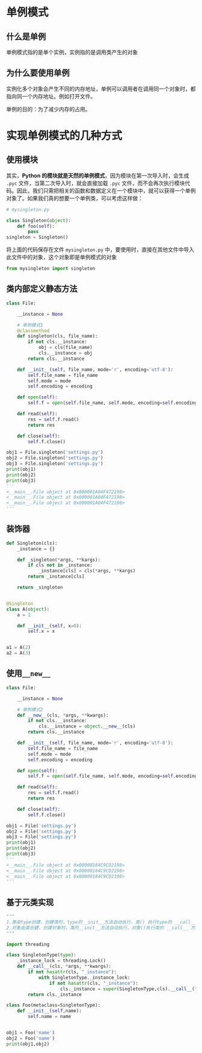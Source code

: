 # 单例模式

## 什么是单例

单例模式指的是单个实例，实例指的是调用类产生的对象

## 为什么要使用单例

实例化多个对象会产生不同的内存地址，单例可以调用者在调用同一个对象时，都指向同一个内存地址。例如打开文件。

单例的目的：为了减少内存的占用。



# 实现单例模式的几种方式

## 使用模块

其实，**Python 的模块就是天然的单例模式**，因为模块在第一次导入时，会生成 `.pyc` 文件，当第二次导入时，就会直接加载 `.pyc` 文件，而不会再次执行模块代码。因此，我们只需把相关的函数和数据定义在一个模块中，就可以获得一个单例对象了。如果我们真的想要一个单例类，可以考虑这样做：



```python
# mysingleton.py

class Singleton(object):
    def foo(self):
        pass
singleton = Singleton()
```

将上面的代码保存在文件 `mysingleton.py` 中，要使用时，直接在其他文件中导入此文件中的对象，这个对象即是单例模式的对象

```python
from mysingleton import singleton
```



## 类内部定义静态方法

```python
class File:

    __instance = None

    # 单例模式1
    @classmethod
    def singleton(cls, file_name):
        if not cls.__instance:
            obj = cls(file_name)
            cls.__instance = obj
        return cls.__instance

    def __init__(self, file_name, mode='r', encoding='utf-8'):
        self.file_name = file_name
        self.mode = mode
        self.encoding = encoding

    def open(self):
        self.f = open(self.file_name, self.mode, encoding=self.encoding)

    def read(self):
        res = self.f.read()
        return res

    def close(self):
        self.f.close()

obj1 = File.singleton('settings.py')
obj2 = File.singleton('settings.py')
obj3 = File.singleton('settings.py')
print(obj1)
print(obj2)
print(obj3)
'''
<__main__.File object at 0x000001A04F472198>
<__main__.File object at 0x000001A04F472198>
<__main__.File object at 0x000001A04F472198>
'''
```



## 装饰器

```python
def Singleton(cls):
    _instance = {}

    def _singleton(*args, **kargs):
        if cls not in _instance:
            _instance[cls] = cls(*args, **kargs)
        return _instance[cls]

    return _singleton


@Singleton
class A(object):
    a = 1

    def __init__(self, x=0):
        self.x = x


a1 = A(2)
a2 = A(3)
```



## 使用`__new__`

```python
class File:

    __instance = None

    # 单例模式2
    def __new__(cls, *args, **kwargs):
        if not cls.__instance:
            cls.__instance = object.__new__(cls)
        return cls.__instance

    def __init__(self, file_name, mode='r', encoding='utf-8'):
        self.file_name = file_name
        self.mode = mode
        self.encoding = encoding

    def open(self):
        self.f = open(self.file_name, self.mode, encoding=self.encoding)

    def read(self):
        res = self.f.read()
        return res

    def close(self):
        self.f.close()

obj1 = File('settings.py')
obj2 = File('settings.py')
obj3 = File('settings.py')
print(obj1)
print(obj2)
print(obj3)
'''
<__main__.File object at 0x00000184C9CD2198>
<__main__.File object at 0x00000184C9CD2198>
<__main__.File object at 0x00000184C9CD2198>
'''
```



## 基于元类实现

```python
"""
1.类由type创建，创建类时，type的__init__方法自动执行，类() 执行type的 __call__方法(类的__new__方法,类的__init__方法)
2.对象由类创建，创建对象时，类的__init__方法自动执行，对象()执行类的 __call__ 方法
"""
```



```python
import threading

class SingletonType(type):
    _instance_lock = threading.Lock()
    def __call__(cls, *args, **kwargs):
        if not hasattr(cls, "_instance"):
            with SingletonType._instance_lock:
                if not hasattr(cls, "_instance"):
                    cls._instance = super(SingletonType,cls).__call__(*args, **kwargs)
        return cls._instance

class Foo(metaclass=SingletonType):
    def __init__(self,name):
        self.name = name


obj1 = Foo('name')
obj2 = Foo('name')
print(obj1,obj2)
```


